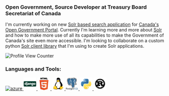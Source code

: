 ### Open Government, Source Developer at Treasury Board Secretariat of Canada ###

I'm currently working on new [Solr based search application](https://github.com/thriuin/oc_search) for [Canada's Open Government Portal](https://open.canada.ca).
Currently I'm learning more and more about [Solr](https://lucene.apache.org/solr/) and how to make more use of all its capabilities to make the Government of Canada's site even more accessible. I'm looking to collaborate on a custom python [Solr client library](https://github.com/thriuin/SolrClient) that I'm using to create Solr applications.

![Profile View Counter](https://komarev.com/ghpvc/?username=thriuin)

<!--
![Your Repository's Stats](https://github-readme-stats.vercel.app/api?username=Your_GitHub_Username&show_icons=true)
![Ross' GitHub Statistics](https://github-readme-stats.vercel.app/api?username=thriuin&count_private=true&show_icons=true&theme=dark)

 Stats card courtesy [anuraghazra](https://github.com/anuraghazra/github-readme-stats) 
 -->


### Languages and Tools: ###

<!--
![Ross' GitHub Code Usage](https://github-readme-stats.vercel.app/api/top-langs?username=thriuin&show_icons=true&locale=en&layout=compact&theme=dark)
-->

<a href="https://azure.microsoft.com/en-in/" target="_blank"> <img src="https://www.vectorlogo.zone/logos/microsoft_azure/microsoft_azure-icon.svg" alt="azure" width="40" height="40"/> </a>
<a href="https://www.djangoproject.com/" target="_blank"> <img src="https://raw.githubusercontent.com/devicons/devicon/master/icons/django/django-original.svg" alt="django" width="40" height="40"/> </a>
<a href="https://www.w3.org/html/" target="_blank"> <img src="https://raw.githubusercontent.com/devicons/devicon/master/icons/html5/html5-original-wordmark.svg" alt="html5" width="40" height="40"/> </a>
<a href="https://www.linux.org/" target="_blank"> <img src="https://raw.githubusercontent.com/devicons/devicon/master/icons/linux/linux-original.svg" alt="linux" width="40" height="40"/> </a>
<a href="https://www.postgresql.org" target="_blank"> <img src="https://raw.githubusercontent.com/devicons/devicon/master/icons/postgresql/postgresql-original-wordmark.svg" alt="postgresql" width="40" height="40"/> </a>
<a href="https://www.python.org" target="_blank"> <img src="https://raw.githubusercontent.com/devicons/devicon/master/icons/python/python-original.svg" alt="python" width="40" height="40"/> </a>
<a href="https://www.rust-lang.org" target="_blank"> <img src="https://raw.githubusercontent.com/devicons/devicon/master/icons/rust/rust-plain.svg" alt="rust" width="40" height="40"/> </a>

<!--

### Top Repositories ###
  
![Open Canada Search Version 2](https://github-readme-stats.vercel.app/api/pin/?username=open-data&repo=oc_search&theme=dark)

![Python Solr Client](https://github-readme-stats.vercel.app/api/pin/?username=open-data&repo=SolrClient&theme=dark)
-->

<!--

**thriuin/thriuin** is a ✨ _special_ ✨ repository because its `README.md` (this file) appears on your GitHub profile.

Here are some ideas to get you started:

- 🔭 I’m currently working on ...
- 🌱 I’m currently learning ...
- 👯 I’m looking to collaborate on ...
- 🤔 I’m looking for help with ...
- 💬 Ask me about ...
- 📫 How to reach me: ...
- 😄 Pronouns: ...
- ⚡ Fun fact: ...

In the future, might want to add this to the profile simonwillison.net/2020/Jul/10/self-updating-profile-readme/
-->
